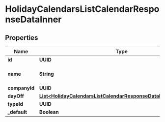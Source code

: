 

# HolidayCalendarsListCalendarResponseDataInner


## Properties

| Name | Type | Description | Notes |
|------------ | ------------- | ------------- | -------------|
|**id** | **UUID** |  |  [optional] |
|**name** | **String** | The name of the holidays |  [optional] |
|**companyId** | **UUID** |  |  [optional] |
|**dayOff** | [**List&lt;HolidayCalendarsListCalendarResponseDataInnerDayOffInner&gt;**](HolidayCalendarsListCalendarResponseDataInnerDayOffInner.md) |  |  [optional] |
|**typeId** | **UUID** |  |  [optional] |
|**_default** | **Boolean** |  |  [optional] |



